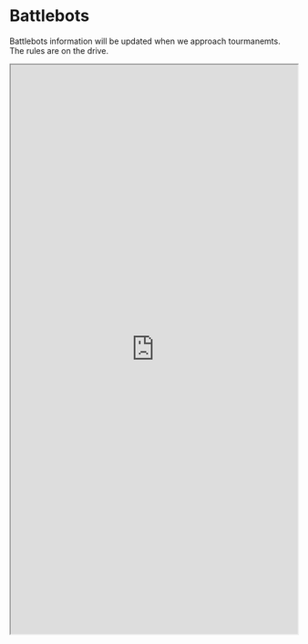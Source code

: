 # Battlebots

Battlebots information will be updated when we approach tourmanemts. The rules are on the drive.
<iframe src="https://docs.google.com/document/d/1BisRJnMas9Xf-Ym35jyPwp78q2TZizyTU6gHjnSCrRM/pub?embedded=true" width="100%" height="1000"></iframe>
